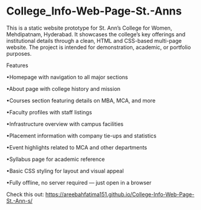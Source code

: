 # College_Info-Web-Page-St.-Anns
This is a static website prototype for St. Ann’s College for Women, Mehdipatnam, Hyderabad. It showcases the college’s key offerings and institutional details through a clean, HTML and CSS-based multi-page website. The project is intended for demonstration, academic, or portfolio purposes.

Features

•Homepage with navigation to all major sections

•About page with college history and mission

•Courses section featuring details on MBA, MCA, and more

•Faculty profiles with staff listings

•Infrastructure overview with campus facilities

•Placement information with company tie-ups and statistics

•Event highlights related to MCA and other departments

•Syllabus page for academic reference

•Basic CSS styling for layout and visual appeal

•Fully offline, no server required — just open in a browser

Check this out:  https://areebahfatima151.github.io/College-Info-Web-Page-St.-Ann-s/

